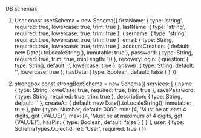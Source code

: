 DB schemas

1. User
const userSchema = new Schema({
  firstName: {
    type: 'string',
    required: true,
    lowercase: true,
    trim: true
  },
  lastName: {
    type: 'string',
    required: true,
    lowercase: true,
    trim: true
  },
  username: {
    type: 'string',
    required: true,
    lowercase: true,
    trim: true
  },
  email: {
    type: String,
    required: true,
    lowercase: true,
    trim: true
  },
  accountCreation: {
    default: new Date().toLocaleString(),
    inmutable: true
  },
  password: {
    type: String,
    required: true,
    trim: true,
    minLength: 10
  },
  recoveryLogin: {
    question: {
      type: String,
      default: '',
      lowercase: true
    },
    answer: {
      type: String,
      default: '',
      lowercase: true
    },
    hasData: {
      type: Boolean,
      default: false
    }
  }
})

2. strongbox
const strongBoxSchema = new Schema({
  services: [
    {
      name: {
        type: String,
        loweCase: true,
        required: true,
        trim: true
      },
      savePassword: {
        type: String,
        required: true,
        trim: true
      },
      description: {
        type: String,
        default: ''
      },
      createAt: {
        default: new Date().toLocaleString(),
        inmutable: true
      },
      pin: {
        type: Number,
        default: 0000,
        min: [4, 'Must be at least 4 digits, got {VALUE}'],
        max: [4, 'Must be at maximum of 4 digits, got {VALUE}'],
        hasPin: {
          type: Boolean,
          default: false
        }
      }
    }
  ],
  user: {
    type: SchemaTypes.ObjectId,
    ref: 'User',
    required: true
  }
})